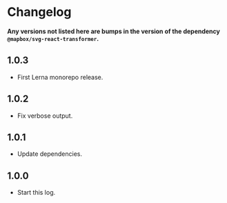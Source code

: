 # Changelog

**Any versions not listed here are bumps in the version of the dependency `@mapbox/svg-react-transformer`.**

## 1.0.3

- First Lerna monorepo release.

## 1.0.2

- Fix verbose output.

## 1.0.1

- Update dependencies.

## 1.0.0

- Start this log.
